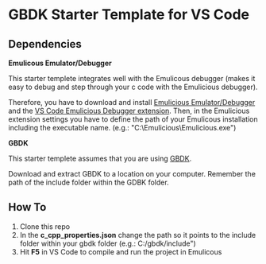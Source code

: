 # GBDK Starter Template for VS Code

## Dependencies
**Emulicous Emulator/Debugger**

This starter templete integrates well with the Emulicous debugger (makes it easy to debug and step through your c code with the Emulicious debugger).

Therefore, you have to download and install [Emulicious Emulator/Debugger](https://emulicious.net/) and the [VS Code Emulicious Debugger extension](https://marketplace.visualstudio.com/items?itemName=emulicious.emulicious-debugger).
Then, in the Emulicious extension settings you have to define the path of your Emulicous installation including the executable name. (e.g.: "C:\Emulicious\Emulicious.exe")

**GBDK**

This starter templete assumes that you are using [GBDK](https://github.com/gbdk-2020/gbdk-2020).

Download and extract GBDK to a location on your computer. Remember the path of the include folder within the GDBK folder.


## How To
1. Clone this repo
2. In the **c_cpp_properties.json** change the path so it points to the include folder within your gbdk folder (e.g.: C:/gbdk/include")
3. Hit **F5** in VS Code to compile and run the project in Emulicous